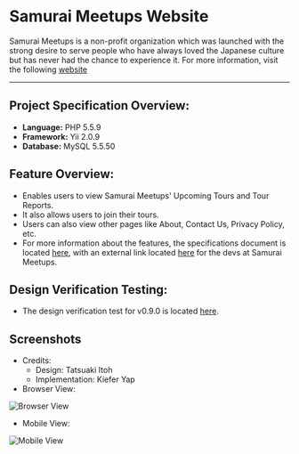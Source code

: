 # Samurai Meetups Website

Samurai Meetups is a non-profit organization which was launched with the strong desire to serve people who have always loved the Japanese culture but has never had the chance to experience it. For more information, visit the following [website](http://www.meetup.com/en-US/https-www-facebook-com-samuraimeetups/)

-----------------------

## Project Specification Overview:
- **Language:** PHP 5.5.9
- **Framework:** Yii 2.0.9
- **Database:** MySQL 5.5.50

## Feature Overview:
- Enables users to view Samurai Meetups' Upcoming Tours and Tour Reports.
- It also allows users to join their tours.
- Users can also view other pages like About, Contact Us, Privacy Policy, etc.
- For more information about the features, the specifications document is located [here](https://github.com/kieferyap/samurai-meetups/blob/develop/specifications-document.pdf), with an external link located [here](https://docs.google.com/document/d/13UPnuC5yzWI8EqlRiTqM4Mfo5KutagmE5YJbLtW9Awo/edit) for the devs at Samurai Meetups.

## Design Verification Testing:
- The design verification test for v0.9.0 is located [here](https://docs.google.com/spreadsheets/d/1d8fwL-HnEUmXFkWt9uHddlgZ2GWuw8X9SjREG-VUt1s/edit?usp=sharing).

## Screenshots
- Credits:
	- Design: Tatsuaki Itoh
	- Implementation: Kiefer Yap
- Browser View:

![Browser View](https://github.com/kieferyap/samurai-meetups/blob/develop/web/images/demo-full.gif "Browser View")

- Mobile View:

![Mobile View](https://github.com/kieferyap/samurai-meetups/blob/develop/web/images/demo-responsive.gif "Mobile View")


